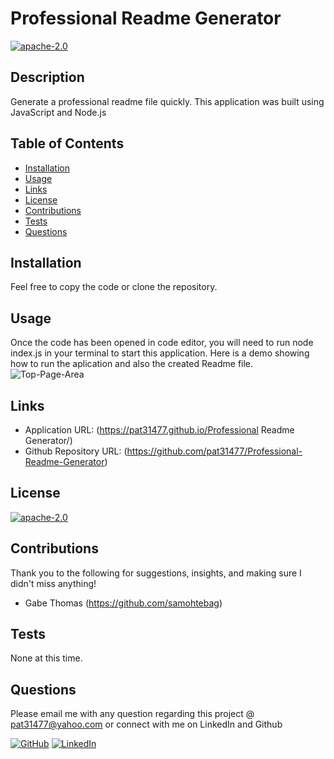 
# Professional Readme Generator

[![apache-2.0](https://img.shields.io/badge/license-apache--2.0-green?style=plastic)](https://www.apache.org/licenses/LICENSE-2.0)

## Description

  Generate a professional readme file quickly. This application was built using JavaScript and Node.js
  

## Table of Contents
  * [Installation](#installation)
  * [Usage](#usage)
  * [Links](#links)
  * [License](#license)
  * [Contributions](#contributions)
  * [Tests](#tests)
  * [Questions](#questions)
  
  
## Installation

  Feel free to copy the code or clone the repository. 

## Usage

  Once the code has been opened in code editor, you will need to run node index.js in your terminal to start this application.
  Here is a demo showing how to run the aplication and also the created Readme file.
  ![Top-Page-Area](./Assets/Images/ProfessionalReadmeDemo.gif?raw=true "Top-Page-Area")

 ## Links
 
  * Application URL: (https://pat31477.github.io/Professional Readme Generator/)
  * Github Repository URL: (https://github.com/pat31477/Professional-Readme-Generator)

## License

  [![apache-2.0](https://img.shields.io/badge/license-apache--2.0-green?style=plastic)](https://www.apache.org/licenses/LICENSE-2.0)

## Contributions

Thank you to the following for suggestions, insights, and making sure I didn't miss anything!

* Gabe Thomas (https://github.com/samohtebag)

## Tests

  None at this time.

## Questions

   Please email me with any question regarding this project @ pat31477@yahoo.com or connect with me on LinkedIn and Github

  [![GitHub](https://img.shields.io/badge/My%20GitHub-Click%20Me!-blueviolet?style=plastic&logo=GitHub)](https://github.com/pat31477) 
  [![LinkedIn](https://img.shields.io/badge/My%20LinkedIn-Click%20Me!-grey?style=plastic&logo=LinkedIn&labelColor=blue)](https://www.linkedin.com/in/patrick-walker-926a35189/)

 
  